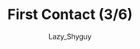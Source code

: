 ---
media: "images/rounds/round_4_2/first_contact_3.png"
media_type: image
title: First Contact (3/6)
author: Lazy_Shyguy
desc: A Nanotrasen expedition team makes first contact with the Soviet expeditionary force.
---